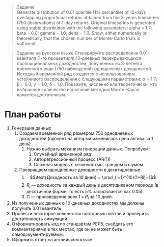 >Задание  
>Generate distribution of 0.01 quantile (1% percentile) of 10-days overlapping proportional returns obtained from the 3-years timeseries (750 observations) of 1-day returns. Original timeseries is generated using stable distribution with the following parameters: alpha = 1.7; beta = 0.0; gamma = 1.0; delta = 1.0. 
>Show, either numerically or theoretically, that the chosen number of Monte-Carlo trials is sufficient.

> Задание на русском языке
> Сгенерируйте распределение 0.01-квантиля (1-го процентиля) 10-дневных перекрывающихся пропорциональных доходностей, полученных из 3-летнего временного ряда (750 наблюдений) однодневных доходностей. Исходный временной ряд создается с использованием устойчивого распределения с следующими параметрами: α = 1.7; β = 0.0; γ = 1.0; δ = 1.0.
> Покажите, численно или теоретически, что выбранное количество испытаний методом Монте-Карло является достаточным.

# План работы 
1. Генерация данных 
	1. Создаем временной ряд размером 750 однодневных доходностей (процент на который изменилась цена актива за 1 день)
		1. Нужно выбрать механизм генерации данных. Попробуем: 
			1. Случайный временной ряд 
			2. Авторегрессионный процесс (AR(1))
			3. Сложная модель с сезонностью, трэндом и шумом 
	2. Превращаем однодневные доходности в десятидневные 
		1. $$\text{Доходность за 10 дней} = \prod_{i=1}^{10}(1+Ri)−1$$
		2. $R_{i}$ — доходность за каждый день в десятидневном периоде (в десятичной форме, то есть 5% записывается как 0.05).
		3. $\prod$ — произведение всех $1 + R_{i}$ за 10 дней.
2. Из полученных данных о 10-дневных доходностях мы должны получить 0.01 квантиль
3. Провести некоторое количество повторных опытов и проверить достаточность симуляций
4. Отформатировать код по стандартам  PEP8, снабдить его комментариями в тех местах, где он не может быть самодокументируемым.
5. Оформить отчет на английском языке
